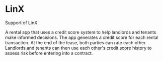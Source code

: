 # LinX
Support of LinX

A rental app that uses a credit score system to help landlords and tenants make informed decisions. The app generates a credit score for each rental transaction. At the end of the lease, both parties can rate each other. Landlords and tenants can then use each other's credit score history to assess risk before entering into a contract.
